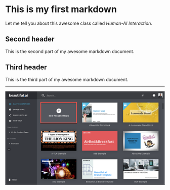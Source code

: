 # This is my first markdown

Let me tell you about this awesome class called *Human-AI Interaction*.

## Second header

This is the second part of my awesome markdown document.

## Third header

This is the third part of my awesome markdown document.

---
![AI Generated header for Week 3 class](img/beautiful_ai_ex.png)

